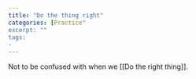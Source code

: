 ```yaml
---
title: "Do the thing right"
categories: [Practice"
excerpt: ""
tags:
- 
---
```

Not to be confused with when we [[Do the right thing]].